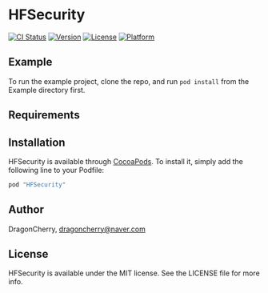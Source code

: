 # HFSecurity

[![CI Status](http://img.shields.io/travis/DragonCherry/HFSecurity.svg?style=flat)](https://travis-ci.org/DragonCherry/HFSecurity)
[![Version](https://img.shields.io/cocoapods/v/HFSecurity.svg?style=flat)](http://cocoapods.org/pods/HFSecurity)
[![License](https://img.shields.io/cocoapods/l/HFSecurity.svg?style=flat)](http://cocoapods.org/pods/HFSecurity)
[![Platform](https://img.shields.io/cocoapods/p/HFSecurity.svg?style=flat)](http://cocoapods.org/pods/HFSecurity)

## Example

To run the example project, clone the repo, and run `pod install` from the Example directory first.

## Requirements

## Installation

HFSecurity is available through [CocoaPods](http://cocoapods.org). To install
it, simply add the following line to your Podfile:

```ruby
pod "HFSecurity"
```

## Author

DragonCherry, dragoncherry@naver.com

## License

HFSecurity is available under the MIT license. See the LICENSE file for more info.
